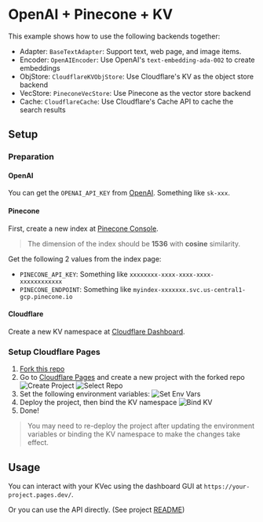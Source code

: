 # OpenAI + Pinecone + KV

This example shows how to use the following backends together:

- Adapter: `BaseTextAdapter`: Support text, web page, and image items.
- Encoder: `OpenAIEncoder`: Use OpenAI's `text-embedding-ada-002` to create embeddings
- ObjStore: `CloudflareKVObjStore`: Use Cloudflare's KV as the object store backend
- VecStore: `PineconeVecStore`: Use Pinecone as the vector store backend
- Cache: `CloudflareCache`: Use Cloudflare's Cache API to cache the search results

## Setup

### Preparation

#### OpenAI

You can get the `OPENAI_API_KEY` from [OpenAI](https://platform.openai.com/account/api-keys). Something like `sk-xxx`.

#### Pinecone

First, create a new index at [Pinecone Console](https://app.pinecone.io/).

> The dimension of the index should be **1536** with **cosine** similarity.

Get the following 2 values from the index page:

- `PINECONE_API_KEY`: Something like `xxxxxxxx-xxxx-xxxx-xxxx-xxxxxxxxxxxx`
- `PINECONE_ENDPOINT`: Something like `myindex-xxxxxxx.svc.us-central1-gcp.pinecone.io`

#### Cloudflare

Create a new KV namespace at [Cloudflare Dashboard](https://dash.cloudflare.com/).

### Setup Cloudflare Pages

1. [Fork this repo](https://github.com/JacobLinCool/kvec/fork)
2. Go to [Cloudflare Pages](https://pages.cloudflare.com/) and create a new project with the forked repo
   ![Create Project](https://i.imgur.com/rcCemdC.png)
   ![Select Repo](https://i.imgur.com/yQxwSXQ.png)
3. Set the following environment variables:
    ![Set Env Vars](https://i.imgur.com/VSNjiXu.png)
4. Deploy the project, then bind the KV namespace
    ![Bind KV](https://i.imgur.com/oZQwJFP.png)
5. Done!

> You may need to re-deploy the project after updating the environment variables or binding the KV namespace to make the changes take effect.

## Usage

You can interact with your KVec using the dashboard GUI at `https://your-project.pages.dev/`.

Or you can use the API directly. (See project [README](../README.md))
